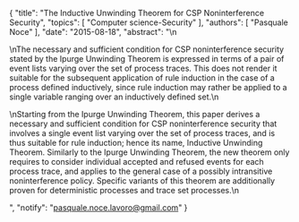 {
    "title": "The Inductive Unwinding Theorem for CSP Noninterference Security",
    "topics": [
        "Computer science-Security"
    ],
    "authors": [
        "Pasquale Noce"
    ],
    "date": "2015-08-18",
    "abstract": "\n<p>\nThe necessary and sufficient condition for CSP noninterference security stated by the Ipurge Unwinding Theorem is expressed in terms of a pair of event lists varying over the set of process traces. This does not render it suitable for the subsequent application of rule induction in the case of a process defined inductively, since rule induction may rather be applied to a single variable ranging over an inductively defined set.\n</p><p>\nStarting from the Ipurge Unwinding Theorem, this paper derives a necessary and sufficient condition for CSP noninterference security that involves a single event list varying over the set of process traces, and is thus suitable for rule induction; hence its name, Inductive Unwinding Theorem. Similarly to the Ipurge Unwinding Theorem, the new theorem only requires to consider individual accepted and refused events for each process trace, and applies to the general case of a possibly intransitive noninterference policy. Specific variants of this theorem are additionally proven for deterministic processes and trace set processes.\n</p>",
    "notify": "pasquale.noce.lavoro@gmail.com"
}